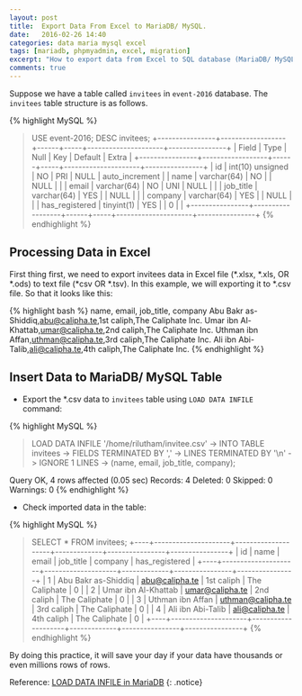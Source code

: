 ```yaml
---
layout: post
title:  Export Data From Excel to MariaDB/ MySQL.
date:   2016-02-26 14:40
categories: data maria mysql excel
tags: [mariadb, phpmyadmin, excel, migration]
excerpt: "How to export data from Excel to SQL database (MariaDB/ MySQL)."
comments: true
---
```


Suppose we have a table called `invitees` in `event-2016` database. The `invitees` table structure is as follows.

{% highlight MySQL %}
> USE event-2016;
> DESC invitees;
+----------------+------------------+------+-----+---------------------+----------------+
| Field          | Type             | Null | Key | Default             | Extra          |
+----------------+------------------+------+-----+---------------------+----------------+
| id             | int(10) unsigned | NO   | PRI | NULL                | auto_increment |
| name           | varchar(64)      | NO   |     | NULL                |                |
| email          | varchar(64)      | NO   | UNI | NULL                |                |
| job_title      | varchar(64)      | YES  |     | NULL                |                |
| company        | varchar(64)      | YES  |     | NULL                |                |
| has_registered | tinyint(1)       | YES  |     | 0                   |                |
+----------------+------------------+------+-----+---------------------+----------------+
{% endhighlight %}

## Processing Data in Excel

First thing first, we need to export invitees data in Excel file (*.xlsx, *.xls, OR *.ods) to text file (*csv OR *.tsv). In this example, we will exporting it to *.csv file. So that it looks like this:

{% highlight bash %}
name, email, job_title, company
Abu Bakr as-Shiddiq,abu@calipha.te,1st caliph,The Caliphate Inc.
Umar ibn Al-Khattab,umar@calipha.te,2nd caliph,The Caliphate Inc.
Uthman ibn Affan,uthman@calipha.te,3rd caliph,The Caliphate Inc.
Ali ibn Abi-Talib,ali@calipha.te,4th caliph,The Caliphate Inc.
{% endhighlight %}

## Insert Data to MariaDB/ MySQL Table

* Export the *.csv data to `invitees` table using `LOAD DATA INFILE` command:

{% highlight MySQL %}
> LOAD DATA INFILE '/home/rilutham/invitee.csv'
    -> INTO TABLE invitees
    -> FIELDS TERMINATED BY ','
    -> LINES TERMINATED BY '\n'
    -> IGNORE 1 LINES
    -> (name, email, job_title, company);

Query OK, 4 rows affected (0.05 sec)
Records: 4  Deleted: 0  Skipped: 0  Warnings: 0
{% endhighlight %}

* Check imported data in the table:

{% highlight MySQL %}
> SELECT * FROM invitees;
+----+---------------------+--------------------+-------------+----------------+----------------+
| id | name                | email              | job_title   | company        | has_registered |
+----+---------------------+--------------------+-------------+----------------+----------------+
|  1 | Abu Bakr as-Shiddiq |  abu@calipha.te    |  1st caliph |  The Caliphate |              0 |
|  2 | Umar ibn Al-Khattab |  umar@calipha.te   |  2nd caliph |  The Caliphate |              0 |
|  3 | Uthman ibn Affan    |  uthman@calipha.te |  3rd caliph |  The Caliphate |              0 |
|  4 | Ali ibn Abi-Talib   |  ali@calipha.te    |  4th caliph |  The Caliphate |              0 |
+----+---------------------+--------------------+-------------+----------------+----------------+
{% endhighlight %}

By doing this practice, it will save your day if your data have thousands or even millions rows of rows.

Reference:
[LOAD DATA INFILE in MariaDB](https://mariadb.com/kb/en/mariadb/load-data-infile/)
{: .notice}
